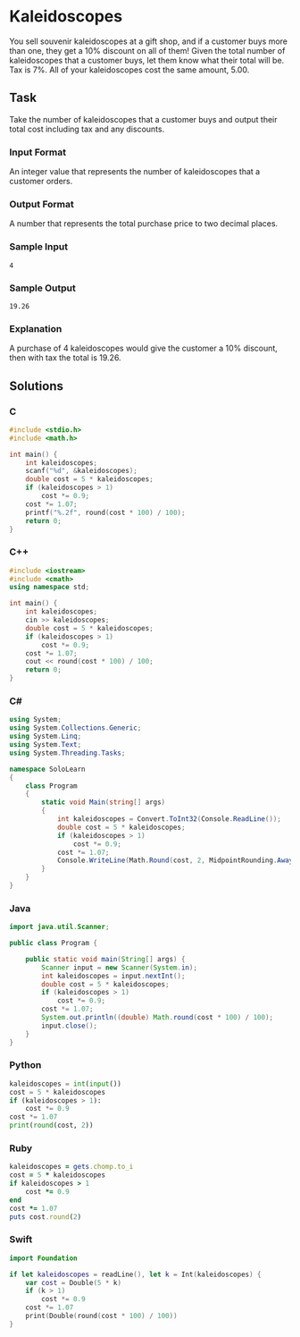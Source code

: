 # Kaleidoscopes
You sell souvenir kaleidoscopes at a gift shop, and if a customer buys more than one, they get a 10% discount on all of them! Given the total number of kaleidoscopes that a customer buys, let them know what their total will be. Tax is 7%. All of your kaleidoscopes cost the same amount, 5.00.
## Task
Take the number of kaleidoscopes that a customer buys and output their total cost including tax and any discounts.
### Input Format
An integer value that represents the number of kaleidoscopes that a customer orders.
### Output Format
A number that represents the total purchase price to two decimal places.
### Sample Input
```
4
```
### Sample Output
```
19.26
```
### Explanation
A purchase of 4 kaleidoscopes would give the customer a 10% discount, then with tax the total is 19.26.
## Solutions
### C
```c
#include <stdio.h>
#include <math.h>

int main() {
    int kaleidoscopes;
    scanf("%d", &kaleidoscopes);
    double cost = 5 * kaleidoscopes;
    if (kaleidoscopes > 1)
        cost *= 0.9;
    cost *= 1.07;
    printf("%.2f", round(cost * 100) / 100);
    return 0;
} 
```
### C++
```cpp
#include <iostream>
#include <cmath>
using namespace std;

int main() {
    int kaleidoscopes;
    cin >> kaleidoscopes;
    double cost = 5 * kaleidoscopes;
    if (kaleidoscopes > 1)
        cost *= 0.9;
    cost *= 1.07;
    cout << round(cost * 100) / 100;
    return 0;
} 
```
### C#
```cs
using System;
using System.Collections.Generic;
using System.Linq;
using System.Text;
using System.Threading.Tasks;

namespace SoloLearn
{
    class Program
    {
        static void Main(string[] args)
        {
            int kaleidoscopes = Convert.ToInt32(Console.ReadLine());
            double cost = 5 * kaleidoscopes;
            if (kaleidoscopes > 1)
                cost *= 0.9;
            cost *= 1.07;
            Console.WriteLine(Math.Round(cost, 2, MidpointRounding.AwayFromZero));
        }
    }
} 
```
### Java
```java
import java.util.Scanner;

public class Program {

    public static void main(String[] args) {
        Scanner input = new Scanner(System.in);
        int kaleidoscopes = input.nextInt();
        double cost = 5 * kaleidoscopes;
        if (kaleidoscopes > 1)
            cost *= 0.9;
        cost *= 1.07;
        System.out.println((double) Math.round(cost * 100) / 100);
        input.close();
    }
} 
```
### Python
```python
kaleidoscopes = int(input())
cost = 5 * kaleidoscopes
if (kaleidoscopes > 1):
    cost *= 0.9
cost *= 1.07
print(round(cost, 2))
```
### Ruby
```ruby
kaleidoscopes = gets.chomp.to_i
cost = 5 * kaleidoscopes
if kaleidoscopes > 1
    cost *= 0.9
end
cost *= 1.07
puts cost.round(2)
```
### Swift
```swift
import Foundation

if let kaleidoscopes = readLine(), let k = Int(kaleidoscopes) {
    var cost = Double(5 * k)
    if (k > 1)
        cost *= 0.9
    cost *= 1.07
    print(Double(round(cost * 100) / 100))
} 
```